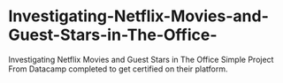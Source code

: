 # Investigating-Netflix-Movies-and-Guest-Stars-in-The-Office-
Investigating Netflix Movies and Guest Stars in The Office
Simple Project From Datacamp completed to get certified on their platform.
